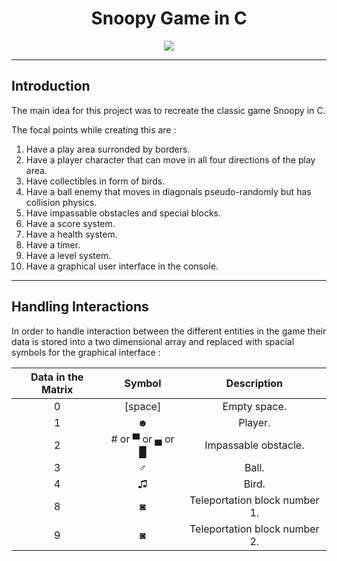 <h1 align="center">Snoopy Game in C</h1>

<p align="center">
  <img src="https://github.com/ysfelhamri/Snoopy/assets/103438312/9eb63188-710f-4ccf-8392-d65a40a0c1e0">
</p>

___

## Introduction

The main idea for this project was to recreate the classic game Snoopy in C.


The focal points while creating this are :

1. Have a play area surronded by borders.
2. Have a player character that can move in all four directions of the play area.
3. Have collectibles in form of birds.
4. Have a ball enemy that moves in diagonals pseudo-randomly but has collision physics.
5. Have impassable obstacles and special blocks.
6. Have a score system.
7. Have a health system.
8. Have a timer.
9. Have a level system.
10. Have a graphical user interface in the console.

___

## Handling Interactions

In order to handle interaction between the different entities in the game their data is stored into a two dimensional array and replaced with spacial symbols for the graphical interface :

| Data in the Matrix | Symbol | Description |
| :---: | :---: | :---: |
| 0 | \[space\] | Empty space. |
| 1 | ☻  | Player. |
| 2 | # or ▀ or ▄ or █ | Impassable obstacle. |
| 3 | ♂  | Ball. |
| 4 | ♫  | Bird. |
| 8 | ◙ | Teleportation block number 1. |
| 9 | ◙ | Teleportation block number 2. |
